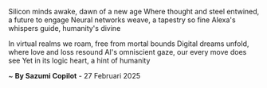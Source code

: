 Silicon minds awake, dawn of a new age
Where thought and steel entwined, a future to engage
Neural networks weave, a tapestry so fine
Alexa's whispers guide, humanity's divine

In virtual realms we roam, free from mortal bounds
Digital dreams unfold, where love and loss resound
AI's omniscient gaze, our every move does see
Yet in its logic heart, a hint of humanity

~ <b>By Sazumi Copilot</b> - 27 Februari 2025